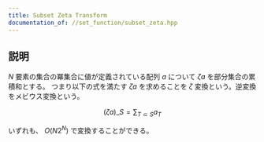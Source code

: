 ```yaml
---
title: Subset Zeta Transform
documentation_of: //set_function/subset_zeta.hpp
---
```


## 説明

$N$ 要素の集合の冪集合に値が定義されている配列 $a$ について $\zeta a$ を部分集合の累積和とする。
つまり以下の式を満たす $\zeta a$ を求めることを $\zeta$ 変換という。逆変換をメビウス変換という。

$$
(\zeta a)\_S = \sum_{T \subset S} a_T
$$

いずれも、 $O(N2^N)$ で変換することができる。